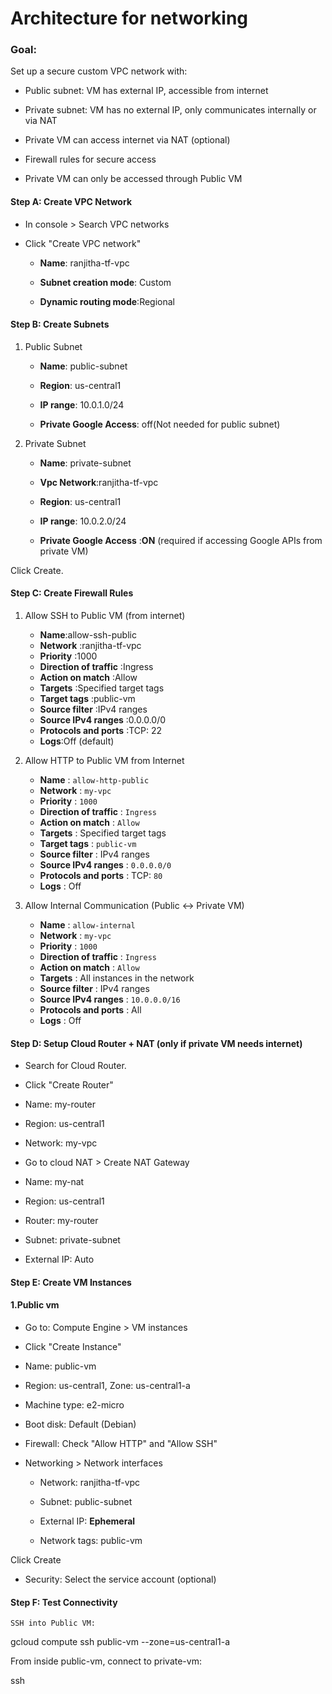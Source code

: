 # Architecture for networking


### Goal:

Set up a secure custom VPC network with:

- Public subnet: VM has external IP, accessible from internet

- Private subnet: VM has no external IP, only communicates internally or via NAT

- Private VM can access internet via NAT (optional)

- Firewall rules for secure access

- Private VM can only be accessed through Public VM

#### Step A: Create VPC Network

- In console > Search VPC networks

- Click "Create VPC network"

    - **Name**: ranjitha-tf-vpc

    - **Subnet creation mode**: Custom

     - **Dynamic routing mode**:Regional 

#### Step B: Create Subnets

1. Public Subnet

   - **Name**: public-subnet

   - **Region**: us-central1

   - **IP range**: 10.0.1.0/24

   - **Private Google Access**: off(Not needed for public subnet)

2. Private Subnet

    -  **Name**: private-subnet

    -  **Vpc Network**:ranjitha-tf-vpc

     -  **Region**: us-central1

     -  **IP range**: 10.0.2.0/24

    - **Private Google Access** :**ON** (required if accessing Google APIs from private VM)

Click Create.

#### Step C: Create Firewall Rules

1. Allow SSH to Public VM (from internet)

    - **Name**:allow-ssh-public
    - **Network**	:ranjitha-tf-vpc
    - **Priority**	:1000
    -  **Direction of traffic**	:Ingress
    - **Action on match**	:Allow
    - **Targets**	:Specified target tags
    - **Target tags**	:public-vm
    - **Source filter**	:IPv4 ranges
    - **Source IPv4 ranges**	:0.0.0.0/0
    -  **Protocols and ports**	:TCP: 22
    - **Logs**:Off (default)

2. Allow HTTP to Public VM  from Internet

    - **Name**                 : `allow-http-public`   
    - **Network**              : `my-vpc`             
    - **Priority**             : `1000`               
    - **Direction of traffic** : `Ingress`            
    - **Action on match**      : `Allow`              
    - **Targets**              : Specified target tags
    - **Target tags**          : `public-vm`          
    - **Source filter**        : IPv4 ranges          
    - **Source IPv4 ranges**   : `0.0.0.0/0`          
    - **Protocols and ports**  : TCP: `80`            
    - **Logs**                 : Off                  


3. Allow Internal Communication (Public <-> Private VM)

    - **Name**                 : `allow-internal`             
    - **Network**              : `my-vpc`                     
    - **Priority**             : `1000`                       
    - **Direction of traffic** : `Ingress`                    
    - **Action on match**      : `Allow`                      
    - **Targets**              : All instances in the network 
    - **Source filter**        : IPv4 ranges                  
    - **Source IPv4 ranges**   : `10.0.0.0/16`                
    - **Protocols and ports**  : All                          
    - **Logs**                 : Off                          


#### Step D: Setup Cloud Router + NAT (only if private VM needs internet)

- Search for Cloud Router.

- Click "Create Router"

- Name: my-router

- Region: us-central1

-  Network: my-vpc

-  Go to cloud NAT > Create NAT Gateway

 -  Name: my-nat

 -  Region: us-central1

 -  Router: my-router

 -  Subnet: private-subnet

 -  External IP: Auto

####  Step E: Create VM Instances

#### 1.Public vm

- Go to: Compute Engine > VM instances

- Click "Create Instance"

- Name: public-vm

- Region: us-central1, Zone: us-central1-a

- Machine type: e2-micro

- Boot disk: Default (Debian)

- Firewall: Check "Allow HTTP" and "Allow SSH"

- Networking > Network interfaces

    - Network: ranjitha-tf-vpc
    
    - Subnet: public-subnet

    - External IP: **Ephemeral**

    - Network tags: public-vm

Click Create

- Security: Select the service account (optional)

#### Step F: Test Connectivity

    SSH into Public VM:

gcloud compute ssh public-vm --zone=us-central1-a

From inside public-vm, connect to private-vm:

ssh <private-vm-internal-ip>
